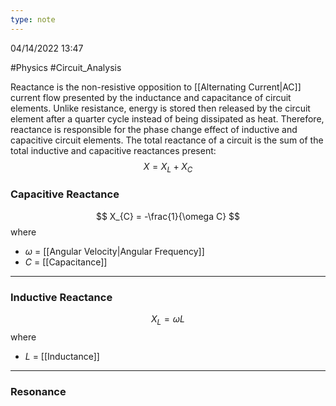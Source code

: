 ```yaml
---
type: note
---
```

04/14/2022 13:47

  #Physics #Circuit_Analysis 

Reactance is the non-resistive opposition to [[Alternating Current|AC]] current flow presented by the inductance and capacitance of circuit elements. Unlike resistance, energy is stored then released by the circuit element after a quarter cycle instead of being dissipated as heat. Therefore, reactance is responsible for the phase change effect of inductive and capacitive circuit elements. The total reactance of a circuit is the sum of the total inductive and capacitive reactances present:
$$
X = X_L+X_C
$$

### Capacitive Reactance

$$
X_{C} = -\frac{1}{\omega C}
$$
where
- $\omega$ = [[Angular Velocity|Angular Frequency]]
- $C$ = [[Capacitance]]

---

### Inductive Reactance

$$
X_{L} = \omega L
$$
where
- $L$ = [[Inductance]]

---

### Resonance
